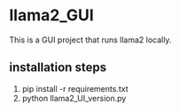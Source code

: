 # llama2_GUI

This is a GUI project that runs llama2 locally.

## installation steps
1. pip install -r requirements.txt
2. python llama2_UI_version.py
